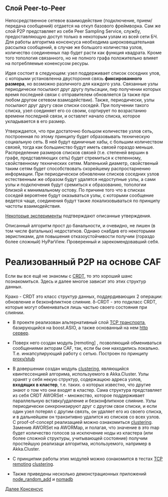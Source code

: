## Слой Peer-to-Peer

Непосредственное сетевое взаимодействие (подключение, прием/передача сообщений) отдается на откуп базового фреймворка.
Сам же слой P2P представляет из себя Peer Sampling Service, службу, предоставляющую доступ только в некоторым узлам из всей сети БЧ.
Для работы алгоритма консенсуса необходима широковещательная рассылка сообщений, в случае же большого количества узлов, количество соединенных 
пар будет расти как функция квадрата. Кроме того топология связанного, но не полного графа положительно влияет на потребляемые коненсусом ресуры.

Идея состоит в следующем: узел поддерживает список соседних улов, с которыми установленна двустороння связь **фиксированного размера**, но возможно 
различного для каждого узла. Связанные узлы периодически посылают друг другу пульсации, пир получении которых время последней связи с 
отправителем обновляется (а также при любом другом сетевом взамодействии). Также, периодически, узлы посылают друг другу свои 
списки соседей. При получении такого списка, узел соединяет его со своим, сортирует по возрастанию времени последней связи, 
и оставлет начало списка, которое укладывается в его размер.

Утверждается, что при достаточно большом количестве узлов сеть, построенная по этому принципу будет образовывать техническую социальную сеть.
В ней будут единичные хабы, с большим количеством связей, тогда как большинство будут иметь связей гораздо меньше. Распределение размеров списков
связей (т.е. степеней вершин в графе, представляющих сеть) будет стремиться к степенному, свойственному технических сетям. Маленький диаметр, свойственый
таким сетям будет способствовать скорейшему распростарнению информации. При периодическои обновлении списков соседних узлов естественным же образом 
будут удалятся недоступные узлы, а сами узлы и подключения будут сремиться к образованию, топологии близкой к минимальному остову. По причине того что в 
списках соседей вероятнее будут оказываться узлы, с которыми сообщение ведется чаще, соединения будут также локализовываться по принципу частоты 
взаимодействия.

[Некоторые эксперименты](../apps/noma_peer_sampling) подтверждают описанные утверждения.

Описанный алгоритм прост до банальности, и очевидно, не лишен (в том числе фатальных) недостатков. Однако снабдив его некоторыми эвристиками, 
для повышения отказоустойчивости получим (гораздо более сложный) HyParView. Проверенный и зарекомендовавший себя.

# Реализованный P2P на основе CAF

Если вы все ещё не знакомы c [CRDT](https://en.wikipedia.org/wiki/Conflict-free_replicated_data_type), то это хороший шанс познакомиться. Здесь и далее многое зависит это этих структур данных.

Крако - CRDT это класс структур данных, поддердивающих 2 операции: обновление и безконфликтное слияние. δ-CRDT - это подкласс CRDT, которые могут обмениваться лишь частью своего состояния при слиянии.

* В проекте реализован альтернативный слой [TCP транспорта](../tcp), базирующийся на boost.ASIO, а также основанный на нем  [http сервер](../apps/http).

* Поверх него создан модуль [remoting] , позволяющий обмениваться сообщениями акторам CAF, так, если бы они находились локально. Т.е. инкапсулирующий работу с сетью. Построен по принципу [proxy/stub](https://pp.userapi.com/c837439/v837439897/22d21/TyH39SUkBh4.jpg)

* В довершении создан модуль [clustering](../clustering), являющийся квинтессенцией алгорима, используемого в Akka.Cluster. Узлы хранят у себя некую структур, содержащюю адреса узлов, **входящих в кластер**, т.е. таких. о которых известно, 
что другие знают о том что они входят в кластер. Сама структура представляет из себя CRDT AWORSet - множество, которое поддерживает параллельную вставку/удаление 
и безконфлиткное слияние. Узлы периодически синхронизируют друг с другом свои списки, и если один узел потерял с другим связть, он удаляет его из своего списка, и в дальнейшем он 
транзитивно удалится из списков со всех узлов.
С proof-of-concept реализацией можно ознакомиться [clustering](../clustering).
Заменив AWORSet на AWORMap, и полагая, что значение в это map будет количество голосов за исключение ноды из кластера (или более сложной структуры, учитывающей состояние)
получим простейшую реализаци алгоритма, используемого, например в Akka.Cluster.

* С принципми работы этих модулей можно ознакомится в тестах [TCP](../tests/src/CAF_TCP_basic_tests.cpp) [remoting](../tests/src/remoting.cpp) [clustering](../tests/src/clustering.cpp).

* Также приведены несколько демонстрационных приложений [node_random_add](../apps/node_random_add) и [nomadb](../apps/nomadb)

[Далее Консенсус](Consensus.md)